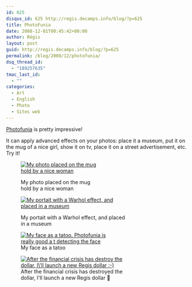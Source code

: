 ```yaml
---
id: 625
disqus_id: 625 http://regis.decamps.info/blog/?p=625
title: PhotoFunia
date: 2008-12-01T00:45:42+00:00
author: Régis
layout: post
guid: http://regis.decamps.info/blog/?p=625
permalink: /blog/2008/12/photofunia/
dsq_thread_id:
  - "189257635"
tmac_last_id:
  - ""
categories:
  - Art
  - English
  - Photo
  - Sites web
---
```

[Photofunia](http://www.photofunia.com/) is pretty impressive!

It can apply advanced effects on your photos: place it a museum, put it on the mug of a nice girl, show it on tv, place it on a street advertisement, etc. Try it!<figure id="attachment_627" style="width: 213px" class="wp-caption aligncenter">

[<img src="/blog/wp-content/uploads/2008/12/photofunia_df12f5-213x300.jpg" alt="My photo placed on the mug hold by a nice woman" title="I\&#039;m on a mug" width="213" height="300" class="size-medium wp-image-627" srcset="/blog/wp-content/uploads/2008/12/photofunia_df12f5-213x300.jpg 213w, /blog/wp-content/uploads/2008/12/photofunia_df12f5.jpg 499w" sizes="(max-width: 213px) 100vw, 213px" />](/blog/wp-content/uploads/2008/12/photofunia_df12f5.jpg)<figcaption class="wp-caption-text">My photo placed on the mug hold by a nice woman</figcaption></figure> 

<!--more--><figure id="attachment_626" style="width: 300px" class="wp-caption aligncenter">

[<img src="/blog/wp-content/uploads/2008/12/photofunia_df11c7-300x264.jpg" alt="My portait with a Warhol effect, and placed in a museum" title="Andy Warhol effect" width="300" height="264" class="size-medium wp-image-626" srcset="/blog/wp-content/uploads/2008/12/photofunia_df11c7-300x264.jpg 300w, /blog/wp-content/uploads/2008/12/photofunia_df11c7.jpg 600w" sizes="(max-width: 300px) 100vw, 300px" />](/blog/wp-content/uploads/2008/12/photofunia_df11c7.jpg)<figcaption class="wp-caption-text">My portait with a Warhol effect, and placed in a museum</figcaption></figure> <figure id="attachment_628" style="width: 250px" class="wp-caption alignnone">[<img src="/blog/wp-content/uploads/2008/12/photofunia_df36da2-250x300.jpg" alt="My face as a tatoo. Photofunia is really good a t detecting the face" title="Tatoo" width="250" height="300" class="size-medium wp-image-628" srcset="/blog/wp-content/uploads/2008/12/photofunia_df36da2-250x300.jpg 250w, /blog/wp-content/uploads/2008/12/photofunia_df36da2.jpg 585w" sizes="(max-width: 250px) 100vw, 250px" />](/blog/wp-content/uploads/2008/12/photofunia_df36da2.jpg)<figcaption class="wp-caption-text">My face as a tatoo</figcaption></figure> <figure id="attachment_631" style="width: 300px" class="wp-caption alignnone">[<img src="/blog/wp-content/uploads/2008/12/photofunia_df4507-300x263.jpg" alt="After the financial crisis has destroy the dollar, I\&#039;ll launch a new Regis dollar :-)" title="New version of the dollar" width="300" height="263" class="size-medium wp-image-631" srcset="/blog/wp-content/uploads/2008/12/photofunia_df4507-300x263.jpg 300w, /blog/wp-content/uploads/2008/12/photofunia_df4507.jpg 600w" sizes="(max-width: 300px) 100vw, 300px" />](/blog/wp-content/uploads/2008/12/photofunia_df4507.jpg)<figcaption class="wp-caption-text">After the financial crisis has destroyed the dollar, I'll launch a new Regis dollar 🙂</figcaption></figure>
